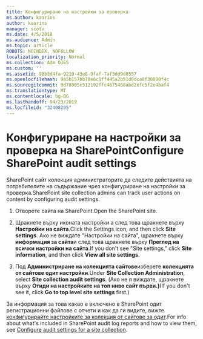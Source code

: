 ```yaml
---
title: Конфигуриране на настройки за проверка
ms.author: kaarins
author: kaarins
manager: scotv
ms.date: 4/5/2018
ms.audience: Admin
ms.topic: article
ROBOTS: NOINDEX, NOFOLLOW
localization_priority: Normal
ms.collection: Adm_O365
ms.custom: ''
ms.assetid: 98b3d4fa-9210-43e8-9faf-7af3dd9d8557
ms.openlocfilehash: 9a5b157bb70e6c1ff445a2b51d0dca8f30890f4c
ms.sourcegitcommit: 9d78905c512192ffc4675468abd2efc5f2e4baf4
ms.translationtype: MT
ms.contentlocale: bg-BG
ms.lasthandoff: 04/23/2019
ms.locfileid: "32408205"
---
```

# <a name="configure-sharepoint-audit-settings"></a><span data-ttu-id="63b88-102">Конфигуриране на настройки за проверка на SharePoint</span><span class="sxs-lookup"><span data-stu-id="63b88-102">Configure SharePoint audit settings</span></span>

<span data-ttu-id="63b88-103">SharePoint сайт колекция администраторите да следите действията на потребителите на съдържание чрез конфигуриране на настройки за проверка.</span><span class="sxs-lookup"><span data-stu-id="63b88-103">SharePoint site collection admins can track user actions on content by configuring audit settings.</span></span>
  
1. <span data-ttu-id="63b88-104">Отворете сайта на SharePoint.</span><span class="sxs-lookup"><span data-stu-id="63b88-104">Open the SharePoint site.</span></span>
    
2. <span data-ttu-id="63b88-105">Щракнете върху иконата настройки а след това щракнете върху **Настройки на сайта**.</span><span class="sxs-lookup"><span data-stu-id="63b88-105">Click the Settings icon, and then click **Site settings**.</span></span> <span data-ttu-id="63b88-106">Ако не виждате "Настройки на сайта", щракнете върху **информация за сайта**и след това щракнете върху **Преглед на всички настройки на сайта**.</span><span class="sxs-lookup"><span data-stu-id="63b88-106">If you don't see "Site settings," click **Site information**, and then click **View all site settings**.</span></span>
    
3. <span data-ttu-id="63b88-107">Под **Администриране на колекцията сайтове**изберете **колекцията от сайтове одит настройки**.</span><span class="sxs-lookup"><span data-stu-id="63b88-107">Under **Site Collection Administration**, select **Site collection audit settings**.</span></span> <span data-ttu-id="63b88-108">(Ако не я виждате, щракнете върху **Отиди на настройките на топ ниво сайт първи.)**</span><span class="sxs-lookup"><span data-stu-id="63b88-108">(If you don't see it, click **Go to top level site settings** first.)</span></span> 
    
<span data-ttu-id="63b88-109">За информация за това какво е включено в SharePoint одит регистрационни файлове с отчети и как да ги видите, вижте [конфигурирайте настройките за колекция от сайтове за одит](https://go.microsoft.com/fwlink/?linkid=404050).</span><span class="sxs-lookup"><span data-stu-id="63b88-109">For info about what's included in SharePoint audit log reports and how to view them, see [Configure audit settings for a site collection](https://go.microsoft.com/fwlink/?linkid=404050).</span></span>
  


